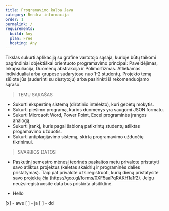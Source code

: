 ```yaml
---
title: Programavimo kalba Java
category: Bendra informacija
order: 1
permalink: /
requirements:
  build: Any
  plan: Free
  hosting: Any
---
```


Tikslas sukurti aplikaciją su grafine vartotojo sąsaja, kurioje būtų taikomi pagrindiniai objektiškai orientuoto programavimo principai: Paveldėjimas, Inkapsuliacija, Duomenų abstrakcija ir Polimorfizmas. Atliekamas individualiai arba grupėse sudarytose nuo 1-2 studentų. Projekto temą siūlote jūs (suderinti su dėstytoju) arba pasirinkti iš rekomenduojamo sąrašo.

> TEMŲ SĄRAŠAS

- Sukurti ekspertinę sistemą (dirbtinio intelekto), kuri gebėtų mokytis.
- Sukurti piešimo programą, kurios duomenys yra saugomi JSON formatu.
- Sukurti Microsoft Word, Power Point, Excel programinės įrangos analogą.
- Sukurti įrankį, kuris pagal šabloną patikrintų studentų atliktas progamavimo užduotis.
- Sukurti antiplagijavimo sistemą, skirtą programavimo užduočių tikrinimui.

> SVARBIOS DATOS

- Paskutinį semestro mėnesį teorinės paskaitos metu privalote pristatyti savo atliktus projektus (keletas skaidrių ir programinės dalies pristatymas). Taip pat privalote užsiregistruoti, kurią dieną pristatysite savo projektą čia (https://goo.gl/forms/0XF5aaPqRAKH1a1f2). Jeigu neužsiregistruosite data bus priskirta atsitiktinė.

* Hello 

[x] - awe
[ ] - ja
[ ] - dd